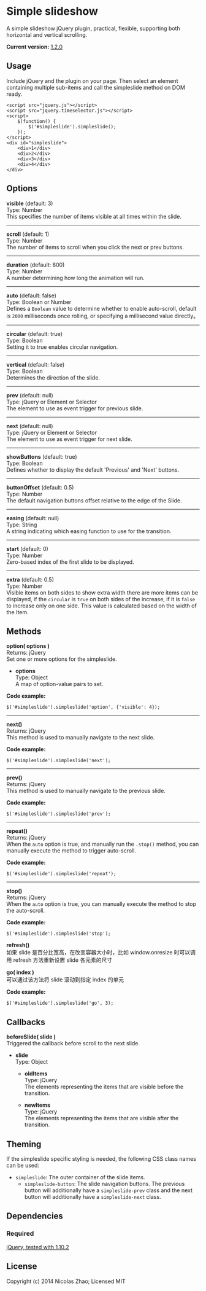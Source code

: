 # Simple slideshow

A simple slideshow jQuery plugin, practical, flexible, supporting both horizontal and vertical scrolling.

**Current version:** [1.2.0](https://github.com/nicolaszhao/simpleslide/archive/v1.2.0.tar.gz)

## Usage
Include jQuery and the plugin on your page. Then select an element containing multiple sub-items and call the simpleslide method on DOM ready.

	<script src="jquery.js"></script>
	<script src="jquery.timeselector.js"></script>
	<script>
		$(function() {
			$('#simpleslide').simpleslide();
		});
	</script>
	<div id="simpleslide">
		<div>1</div>
		<div>2</div>
		<div>3</div>
		<div>4</div>
	</div>

## Options
**visible** (default: 3)   
Type: Number   
This specifies the number of items visible at all times within the slide.

***

**scroll** (default: 1)   
Type: Number   
The number of items to scroll when you click the next or prev buttons. 

***

**duration** (default: 800)   
Type: Number   
A number determining how long the animation will run.

***

**auto** (default: false)   
Type: Boolean or Number   
Defines a `Boolean` value to determine whether to enable auto-scroll, default is `2000` milliseconds once rolling, or specifying a millisecond value directly。

***

**circular** (default: true)   
Type: Boolean   
Setting it to true enables circular navigation.

***

**vertical** (default: false)   
Type: Boolean    
Determines the direction of the slide.

***

**prev** (default: null)   
Type: jQuery or Element or Selector    
The element to use as event trigger for previous slide.

***

**next** (default: null)   
Type: jQuery or Element or Selector    
The element to use as event trigger for next slide.

***

**showButtons** (default: true)   
Type: Boolean   
Defines whether to display the default 'Previous' and 'Next' buttons.

***

**buttonOffset** (default: 0.5)   
Type: Number   
The default navigation buttons offset relative to the edge of the Slide.

***

**easing** (default: null)   
Type: String   
A string indicating which easing function to use for the transition.

***

**start** (default: 0)   
Type: Number   
Zero-based index of the first slide to be displayed.

***

**extra** (default: 0.5)   
Type: Number   
Visible items on both sides to show extra width there are more items can be displayed, if the `circular` is `true` on both sides of the increase, if it is `false` to increase only on one side. This value is calculated based on the width of the Item.

## Methods
**option( options )**  
Returns: jQuery   
Set one or more options for the simpleslide.
	
* **options**   
	Type: Object   
	A map of option-value pairs to set.
	
**Code example:**
	
	$('#simpleslide').simpleslide('option', {'visible': 4});

***

**next()**   
Returns: jQuery   
This method is used to manually navigate to the next slide.

**Code example:**
	
	$('#simpleslide').simpleslide('next');

***

**prev()**   
Returns: jQuery   
This method is used to manually navigate to the previous slide.

**Code example:**
	
	$('#simpleslide').simpleslide('prev');

***

**repeat()**   
Returns: jQuery   
When the `auto` option is true, and manually run the `.stop()` method, you can manually execute the method to trigger auto-scroll.

**Code example:**
	
	$('#simpleslide').simpleslide('repeat');

***

**stop()**   
Returns: jQuery   
When the `auto` option is true, you can manually execute the method to stop the auto-scroll.

**Code example:**
	
	$('#simpleslide').simpleslide('stop');
	
**refresh()**    
如果 slide 是百分比宽高，在改变容器大小时，比如 window.onresize 时可以调用 refresh 方法重新设置 slide 各元素的尺寸

**go( index )**    
可以通过该方法将 slide 滚动到指定 index 的单元

**Code example:**
	
	$('#simpleslide').simpleslide('go', 3);
	
## Callbacks
**beforeSlide( slide )**  
Triggered the callback before scroll to the next slide.

* **slide**   
	Type: Object   
	* **oldItems**   
		Type: jQuery   
		The elements representing the items that are visible before the transition.
	
	* **newItems**    
		Type: jQuery    
		The elements representing the items that are visible after the transition.
		
## Theming
If the simpleslide specific styling is needed, the following CSS class names can be used:
* `simpleslide`: The outer container of the slide items.
	* `simpleslide-button`: The slide navigation buttons. The previous button will additionally have a `simpleslide-prev` class and the next button will additionally have a `simpleslide-next` class.

## Dependencies
### Required
[jQuery, tested with 1.10.2](http://jquery.com)

## License
Copyright (c) 2014 Nicolas Zhao; Licensed MIT

 		
	

